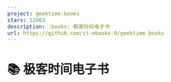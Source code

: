 ```yaml
---
project: geektime-books
stars: 12663
description: :books: 极客时间电子书
url: https://github.com/it-ebooks-0/geektime-books
---
```


📚 极客时间电子书
==========
